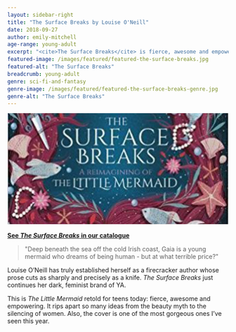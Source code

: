 ```yaml
---
layout: sidebar-right
title: "The Surface Breaks by Louise O'Neill"
date: 2018-09-27
author: emily-mitchell
age-range: young-adult
excerpt: "<cite>The Surface Breaks</cite> is fierce, awesome and empowering."
featured-image: /images/featured/featured-the-surface-breaks.jpg
featured-alt: "The Surface Breaks"
breadcrumb: young-adult
genre: sci-fi-and-fantasy
genre-image: /images/featured/featured-the-surface-breaks-genre.jpg
genre-alt: "The Surface Breaks"
---
```


![The Surface Breaks](/images/featured/featured-the-surface-breaks.jpg)

**[See <cite>The Surface Breaks</cite> in our catalogue](https://suffolk.spydus.co.uk/cgi-bin/spydus.exe/ENQ/OPAC/BIBENQ?BRN=2364062)**

> "Deep beneath the sea off the cold Irish coast, Gaia is a young mermaid who dreams of being human - but at what terrible price?"

Louise O’Neill has truly established herself as a firecracker author whose prose cuts as sharply and precisely as a knife. <cite>The Surface Breaks</cite> just continues her dark, feminist brand of YA.

This is <cite>The Little Mermaid</cite> retold for teens today: fierce, awesome and empowering. It rips apart so many ideas from the beauty myth to the silencing of women. Also, the cover is one of the most gorgeous ones I’ve seen this year.
